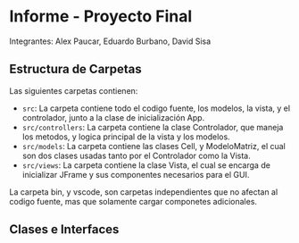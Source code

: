 # Informe - Proyecto Final

Integrantes: Alex Paucar, Eduardo Burbano, David Sisa

## Estructura de Carpetas

Las siguientes carpetas contienen: 

- `src`: La carpeta contiene todo el codigo fuente, los modelos, la vista, y el controlador, junto a la clase de inicialización App.
- `src/controllers`: La carpeta contiene la clase Controlador, que maneja los metodos, y logica principal de la vista y los modelos.
- `src/models`: La carpeta contiene las clases Cell, y ModeloMatriz, el cual son dos clases usadas tanto por el Controlador como la Vista.
- `src/views`: La carpeta contiene la clase Vista, el cual se encarga de inicializar JFrame y sus componentes necesarios para el GUI.

La carpeta bin, y vscode, son carpetas independientes que no afectan al codigo fuente, mas que solamente cargar componetes adicionales.

## Clases e Interfaces
